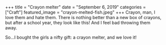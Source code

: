 +++
title = "Crayon melter"
date = "September 6, 2019"
categories = ["Craft"]
featured_image = "crayon-melted-fish.jpeg"
+++
Crayon, man, I love them and hate them. There is nothing better than a new box of crayons, but after a school year, they look like this! And I feel bad throwing them away.

So...I bought the girls a nifty gift: a crayon melter, and we love it!
